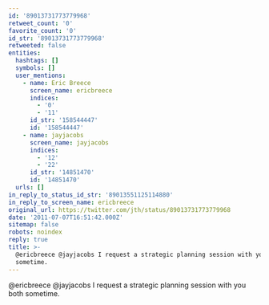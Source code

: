 ```yaml
---
id: '89013731773779968'
retweet_count: '0'
favorite_count: '0'
id_str: '89013731773779968'
retweeted: false
entities:
  hashtags: []
  symbols: []
  user_mentions:
    - name: Eric Breece
      screen_name: ericbreece
      indices:
        - '0'
        - '11'
      id_str: '158544447'
      id: '158544447'
    - name: jayjacobs
      screen_name: jayjacobs
      indices:
        - '12'
        - '22'
      id_str: '14851470'
      id: '14851470'
  urls: []
in_reply_to_status_id_str: '89013551125114880'
in_reply_to_screen_name: ericbreece
original_url: https://twitter.com/jth/status/89013731773779968
date: '2011-07-07T16:51:42.000Z'
sitemap: false
robots: noindex
reply: true
title: >-
  @ericbreece @jayjacobs I request a strategic planning session with you both
  sometime.
---
```


@ericbreece @jayjacobs I request a strategic planning session with you both sometime.